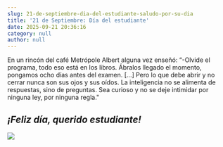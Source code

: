 ```yaml
---
slug: 21-de-septiembre-dia-del-estudiante-saludo-por-su-dia
title: '21 de Septiembre: Día del estudiante'
date: 2025-09-21 20:36:16
category: null
author: null
---
```

En un rincón del café Metrópole Albert alguna vez enseñó: “-Olvide el programa, todo eso está en los libros. Ábralos llegado el momento, pongamos ocho días antes del examen. [...] Pero lo que debe abrir y no cerrar nunca son sus ojos y sus oídos. La inteligencia no se alimenta de respuestas, sino de preguntas. Sea curioso y no se deje intimidar por ninguna ley, por ninguna regla."

## ***¡Feliz día, querido estudiante!***

![](/1000003832.jpg)



